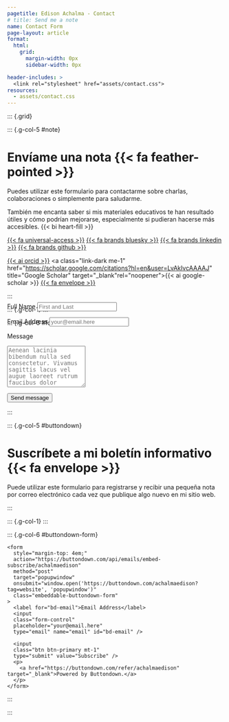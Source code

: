 ```yaml
---
pagetitle: Edison Achalma - Contact
# title: Send me a note
name: Contact Form
page-layout: article
format: 
  html: 
    grid:
      margin-width: 0px
      sidebar-width: 0px

header-includes: >
  <link rel="stylesheet" href="assets/contact.css">
resources:
  - assets/contact.css
---
```








::: {.grid}

::: {.g-col-5 #note}

# Envíame una nota {{< fa feather-pointed >}}

Puedes utilizar este formulario para contactarme sobre charlas, colaboraciones o simplemente para saludarme.

También me encanta saber si mis materiales educativos te han resultado útiles y cómo podrían mejorarse, especialmente si pudieran hacerse más accesibles. {{< bi heart-fill >}}

<a class="link-dark me-1" href="/accessibility.html" title="Accessibility commitment" target="_blank" rel="noopener">{{< fa universal-access >}}</a>
<a class="link-dark me-1" href="https://bsky.app/profile/achalmaedison.com" title="bluesky" target="_blank" rel="noopener">{{< fa brands bluesky >}}</a>
<a class="link-dark me-1" href="https://linkedin.com/in/achalmaedison" title="LinkedIn" target="_blank" rel="noopener">{{< fa brands linkedin >}}</a>
<a class="link-dark me-1" href="https://github.com/achalmed" title="github" target="_blank" rel="noopener">{{< fa brands github >}}</a>
<!-- <a class="link-dark me-1" href="https://hachyderm.io/@achalmaedison" title="mastodon" target="_blank" rel="noopener">{{< fa brands mastodon >}}</a> -->
<a class="link-dark me-1" href="https://orcid.org/0000-0001-6996-3364" title="orcid" target="_blank" rel="noopener">{{< ai orcid >}}</a>
<a class="link-dark me-1" href="https://scholar.google.com/citations?hl=en&user=LvAkIvcAAAAJ" title="Google Scholar" target="_blank"rel="noopener">{{< ai google-scholar >}}</a>
<a class="link-dark me-1" href="https://buttondown.com/achalmaedison" title="Newsletter" target="_blank" rel="noopener">{{< fa envelope >}}</a>

:::
<!-- source: https://github.com/mccarthy-m-g/tidytales/blob/main/about/index.qmd#L24-L46 -->

::: {.g-col-1}
:::

::: {.g-col-6 #form}

<form 
style="margin-top: -5em;"
action="https://formspree.io/f/mgvananz" method="POST" accept-charset="utf-8">


<label for="full-name">Full Name</label>
<input type="text" name="name" id="full-name" class="form-control" placeholder="First and Last" required>

<label for="email-address">Email Address</label>
<input type="email" name="_replyto" id="email-address" class="form-control" placeholder="your@email.here" required>

<label for="message">Message</label>
  <textarea rows="6" name="message" id="message" class="form-control" placeholder="Aenean lacinia bibendum nulla sed consectetur. Vivamus sagittis lacus vel augue laoreet rutrum faucibus dolor auctor. Donec ullamcorper nulla non metus auctor fringilla nullam quis risus." required></textarea>

<button type="submit" class="btn btn-primary mt-4">Send message</button>
</form>

:::

::: {.g-col-5 #buttondown}

# Suscríbete a mi boletín informativo {{< fa envelope >}}

Puede utilizar este formulario para registrarse y recibir una pequeña nota por correo electrónico cada vez que publique algo nuevo en mi sitio web.

:::

::: {.g-col-1}
:::

::: {.g-col-6 #buttondown-form}








```{=html}
<form
  style="margin-top: 4em;"
  action="https://buttondown.com/api/emails/embed-subscribe/achalmaedison"
  method="post"
  target="popupwindow"
  onsubmit="window.open('https://buttondown.com/achalmaedison?tag=website', 'popupwindow')"
  class="embeddable-buttondown-form"
>
  <label for="bd-email">Email Address</label>
  <input 
  class="form-control"
  placeholder="your@email.here" 
  type="email" name="email" id="bd-email" />
  
  <input 
  class="btn btn-primary mt-1"
  type="submit" value="Subscribe" />
  <p>
    <a href="https://buttondown.com/refer/achalmaedison" target="_blank">Powered by Buttondown.</a>
  </p>
</form>
```







:::


:::
<!-- end grid -->
